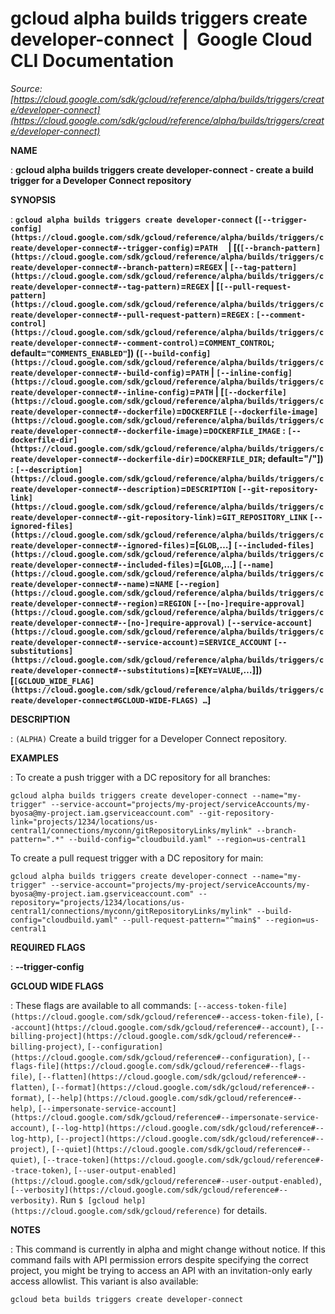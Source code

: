 # gcloud alpha builds triggers create developer-connect  |  Google Cloud CLI Documentation

*Source: [https://cloud.google.com/sdk/gcloud/reference/alpha/builds/triggers/create/developer-connect](https://cloud.google.com/sdk/gcloud/reference/alpha/builds/triggers/create/developer-connect)*

**NAME**

: **gcloud alpha builds triggers create developer-connect - create a build trigger for a Developer Connect repository**

**SYNOPSIS**

: **`gcloud alpha builds triggers create developer-connect` (`[--trigger-config](https://cloud.google.com/sdk/gcloud/reference/alpha/builds/triggers/create/developer-connect#--trigger-config)`=`PATH`     | [(`[--branch-pattern](https://cloud.google.com/sdk/gcloud/reference/alpha/builds/triggers/create/developer-connect#--branch-pattern)`=`REGEX` | `[--tag-pattern](https://cloud.google.com/sdk/gcloud/reference/alpha/builds/triggers/create/developer-connect#--tag-pattern)`=`REGEX` | [`[--pull-request-pattern](https://cloud.google.com/sdk/gcloud/reference/alpha/builds/triggers/create/developer-connect#--pull-request-pattern)`=`REGEX` : `[--comment-control](https://cloud.google.com/sdk/gcloud/reference/alpha/builds/triggers/create/developer-connect#--comment-control)`=`COMMENT_CONTROL`; default=`"COMMENTS_ENABLED"`]) (`[--build-config](https://cloud.google.com/sdk/gcloud/reference/alpha/builds/triggers/create/developer-connect#--build-config)`=`PATH` | `[--inline-config](https://cloud.google.com/sdk/gcloud/reference/alpha/builds/triggers/create/developer-connect#--inline-config)`=`PATH` | [`[--dockerfile](https://cloud.google.com/sdk/gcloud/reference/alpha/builds/triggers/create/developer-connect#--dockerfile)`=`DOCKERFILE` `[--dockerfile-image](https://cloud.google.com/sdk/gcloud/reference/alpha/builds/triggers/create/developer-connect#--dockerfile-image)`=`DOCKERFILE_IMAGE` : `[--dockerfile-dir](https://cloud.google.com/sdk/gcloud/reference/alpha/builds/triggers/create/developer-connect#--dockerfile-dir)`=`DOCKERFILE_DIR`; default="/"]) : `[--description](https://cloud.google.com/sdk/gcloud/reference/alpha/builds/triggers/create/developer-connect#--description)`=`DESCRIPTION` `[--git-repository-link](https://cloud.google.com/sdk/gcloud/reference/alpha/builds/triggers/create/developer-connect#--git-repository-link)`=`GIT_REPOSITORY_LINK` `[--ignored-files](https://cloud.google.com/sdk/gcloud/reference/alpha/builds/triggers/create/developer-connect#--ignored-files)`=[`GLOB`,…] `[--included-files](https://cloud.google.com/sdk/gcloud/reference/alpha/builds/triggers/create/developer-connect#--included-files)`=[`GLOB`,…] `[--name](https://cloud.google.com/sdk/gcloud/reference/alpha/builds/triggers/create/developer-connect#--name)`=`NAME` `[--region](https://cloud.google.com/sdk/gcloud/reference/alpha/builds/triggers/create/developer-connect#--region)`=`REGION` `[--[no-]require-approval](https://cloud.google.com/sdk/gcloud/reference/alpha/builds/triggers/create/developer-connect#--[no-]require-approval)` `[--service-account](https://cloud.google.com/sdk/gcloud/reference/alpha/builds/triggers/create/developer-connect#--service-account)`=`SERVICE_ACCOUNT` `[--substitutions](https://cloud.google.com/sdk/gcloud/reference/alpha/builds/triggers/create/developer-connect#--substitutions)`=[`KEY`=`VALUE`,…]]) [`[GCLOUD_WIDE_FLAG](https://cloud.google.com/sdk/gcloud/reference/alpha/builds/triggers/create/developer-connect#GCLOUD-WIDE-FLAGS) …`]**

**DESCRIPTION**

: `(ALPHA)` Create a build trigger for a Developer Connect repository.

**EXAMPLES**

: To create a push trigger with a DC repository for all branches:

```
gcloud alpha builds triggers create developer-connect --name="my-trigger" --service-account="projects/my-project/serviceAccounts/my-byosa@my-project.iam.gserviceaccount.com" --git-repository-link="projects/1234/locations/us-central1/connections/myconn/gitRepositoryLinks/mylink" --branch-pattern=".*" --build-config="cloudbuild.yaml" --region=us-central1
```

To create a pull request trigger with a DC repository for main:

```
gcloud alpha builds triggers create developer-connect --name="my-trigger" --service-account="projects/my-project/serviceAccounts/my-byosa@my-project.iam.gserviceaccount.com" --repository="projects/1234/locations/us-central1/connections/myconn/gitRepositoryLinks/mylink" --build-config="cloudbuild.yaml" --pull-request-pattern="^main$" --region=us-central1
```

**REQUIRED FLAGS**

: **--trigger-config**

**GCLOUD WIDE FLAGS**

: These flags are available to all commands: `[--access-token-file](https://cloud.google.com/sdk/gcloud/reference#--access-token-file)`,
`[--account](https://cloud.google.com/sdk/gcloud/reference#--account)`, `[--billing-project](https://cloud.google.com/sdk/gcloud/reference#--billing-project)`,
`[--configuration](https://cloud.google.com/sdk/gcloud/reference#--configuration)`,
`[--flags-file](https://cloud.google.com/sdk/gcloud/reference#--flags-file)`,
`[--flatten](https://cloud.google.com/sdk/gcloud/reference#--flatten)`, `[--format](https://cloud.google.com/sdk/gcloud/reference#--format)`, `[--help](https://cloud.google.com/sdk/gcloud/reference#--help)`, `[--impersonate-service-account](https://cloud.google.com/sdk/gcloud/reference#--impersonate-service-account)`,
`[--log-http](https://cloud.google.com/sdk/gcloud/reference#--log-http)`,
`[--project](https://cloud.google.com/sdk/gcloud/reference#--project)`, `[--quiet](https://cloud.google.com/sdk/gcloud/reference#--quiet)`, `[--trace-token](https://cloud.google.com/sdk/gcloud/reference#--trace-token)`, `[--user-output-enabled](https://cloud.google.com/sdk/gcloud/reference#--user-output-enabled)`,
`[--verbosity](https://cloud.google.com/sdk/gcloud/reference#--verbosity)`.
Run `$ [gcloud help](https://cloud.google.com/sdk/gcloud/reference)` for details.

**NOTES**

: This command is currently in alpha and might change without notice. If this
command fails with API permission errors despite specifying the correct project,
you might be trying to access an API with an invitation-only early access
allowlist. This variant is also available:

```
gcloud beta builds triggers create developer-connect
```